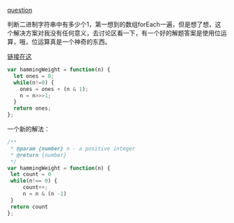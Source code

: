 [question](https://leetcode.com/problems/number-of-1-bits/)

判断二进制字符串中有多少个1，第一想到的数组forEach一遍，但是想了想，这个解决方案对我没有任何意义，去讨论区看一下，有一个好的解题答案是使用位运算，哦，位运算真是一个神奇的东西。

[链接在这](https://leetcode.com/problems/number-of-1-bits/discuss/55099/Simple-Java-Solution-Bit-Shifting)

```js
var hammingWeight = function(n) {
  let ones = 0;
  while(n!=0) {
    ones = ones + (n & 1);
    n = n>>>1;
  }
  return ones;
};
```

一个新的解法：
```js
/**
 * @param {number} n - a positive integer
 * @return {number}
 */
var hammingWeight = function(n) {
 let count = 0
 while(n!== 0) {
     count++;
     n = n & (n -1)
 }
 return count
};
```
